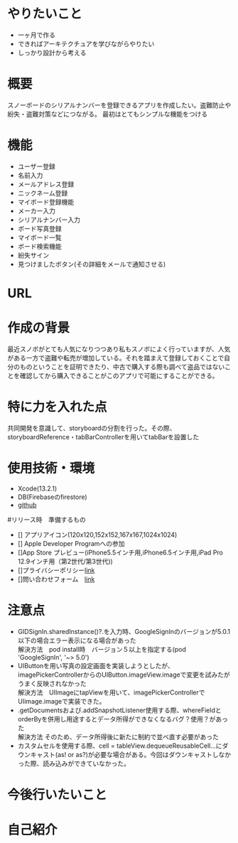 # やりたいこと
* 一ヶ月で作る
* できればアーキテクチュアを学びながらやりたい
* しっかり設計から考える

# 概要
スノーボードのシリアルナンバーを登録できるアプリを作成したい。盗難防止や紛失・盗難対策などにつながる。
最初はとてもシンプルな機能をつける

# 機能
* ユーザー登録
 * 名前入力
 * メールアドレス登録
 * ニックネーム登録
* マイボード登録機能
 * メーカー入力
 * シリアルナンバー入力
 * ボード写真登録
* マイボード一覧
* ボード検索機能
* 紛失サイン
* 見つけましたボタン(その詳細をメールで通知させる)



# URL

# 作成の背景
最近スノボがとても人気になりつつあり私もスノボによく行っていますが、人気がある一方で盗難や転売が増加している。それを踏まえて登録しておくことで自分のものということを証明できたり、中古で購入する際も調べて盗品ではないことを確認してから購入できることがこのアプリで可能にすることができる。


# 特に力を入れた点
共同開発を意識して、storyboardの分割を行った。その際、storyboardReference・tabBarControllerを用いてtabBarを設置した

# 使用技術・環境
* Xcode(13.2.1)
* DB(Firebaseのfirestore)
* [github](https://github.com/ryoma115/Swift-register-snowboard-serial-number)

#リリース時　準備するもの
- [] アプリアイコン(120x120,152x152,167x167,1024x1024)
- [] Apple Developer Programへの参加
- []App Store プレビュー(iPhone5.5インチ用,iPhone6.5インチ用,iPad Pro 12.9インチ用（第2世代/第3世代))
- []プライバシーポリシー[link](https://sites.google.com/view/registert-snow-boads/%E3%83%9B%E3%83%BC%E3%83%A0)
- []問い合わせフォーム　[link](https://docs.google.com/forms/d/e/1FAIpQLSdhMZGYWvfVfK-My6JZXqWKeVzkf0v67qM0WxY-_A53t9Byvg/viewform?usp=sf_link)

# 注意点
* GIDSignIn.sharedInstance()?.を入力時、GoogleSignInのバージョンが5.0.1以下の場合エラー表示になる場合があった  
解決方法　pod install時　バージョン５以上を指定する(pod 'GoogleSignIn', '~> 5.0')  
* UIButtonを用い写真の設定画面を実装しようとしたが、imagePickerControllerからのUIButton.imageView.imageで変更を試みたがうまく反映されなかった  
解決方法　UIImageにtapViewを用いて、imagePickerControllerでUIimage.imageで実装できた。  
* .getDocumentsおよび.addSnapshotListener使用する際、whereFieldとorderByを併用し用途するとデータ所得ができなくなるバグ？使用？があった  
解決方法 そのため、データ所得後に新たに制約で並べ直す必要があった
* カスタムセルを使用する際、cell = tableView.dequeueReusableCell...にダウンキャスト(as! or as?)が必要な場合がある。今回はダウンキャストしなかった際、読み込みができていなかった。
# 今後行いたいこと

# 自己紹介
